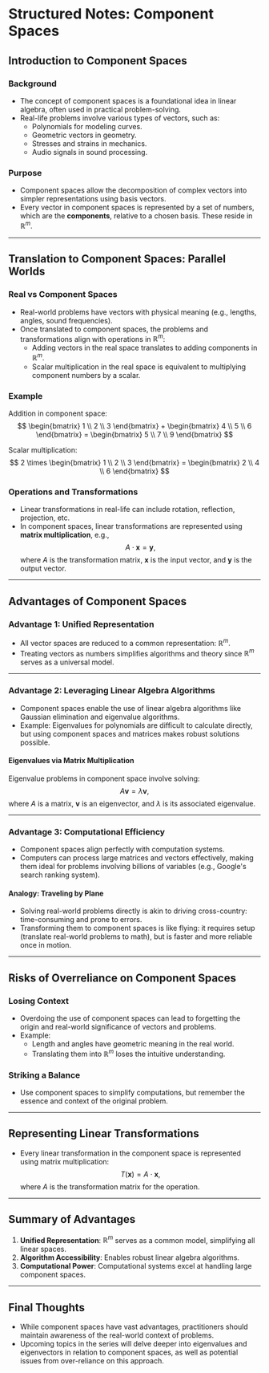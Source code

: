 # Structured Notes: Component Spaces

## Introduction to Component Spaces

### Background
- The concept of component spaces is a foundational idea in linear algebra, often used in practical problem-solving.
- Real-life problems involve various types of vectors, such as:
  - Polynomials for modeling curves.
  - Geometric vectors in geometry.
  - Stresses and strains in mechanics.
  - Audio signals in sound processing.

### Purpose
- Component spaces allow the decomposition of complex vectors into simpler representations using basis vectors.
- Every vector in component spaces is represented by a set of numbers, which are the **components**, relative to a chosen basis. These reside in $\mathbb{R}^m$.

---

## Translation to Component Spaces: Parallel Worlds

### Real vs Component Spaces
- Real-world problems have vectors with physical meaning (e.g., lengths, angles, sound frequencies).
- Once translated to component spaces, the problems and transformations align with operations in $\mathbb{R}^m$:
  - Adding vectors in the real space translates to adding components in $\mathbb{R}^m$.
  - Scalar multiplication in the real space is equivalent to multiplying component numbers by a scalar.

### Example
Addition in component space:
$$
\begin{bmatrix} 1 \\ 2 \\ 3 \end{bmatrix} +
\begin{bmatrix} 4 \\ 5 \\ 6 \end{bmatrix} =
\begin{bmatrix} 5 \\ 7 \\ 9 \end{bmatrix}
$$

Scalar multiplication:
$$
2 \times \begin{bmatrix} 1 \\ 2 \\ 3 \end{bmatrix} =
\begin{bmatrix} 2 \\ 4 \\ 6 \end{bmatrix}
$$

### Operations and Transformations
- Linear transformations in real-life can include rotation, reflection, projection, etc.
- In component spaces, linear transformations are represented using **matrix multiplication**, e.g.,
$$
A \cdot \mathbf{x} = \mathbf{y},
$$
where $A$ is the transformation matrix, $\mathbf{x}$ is the input vector, and $\mathbf{y}$ is the output vector.

---

## Advantages of Component Spaces

### Advantage 1: Unified Representation
- All vector spaces are reduced to a common representation: $\mathbb{R}^m$.
- Treating vectors as numbers simplifies algorithms and theory since $\mathbb{R}^m$ serves as a universal model.

---

### Advantage 2: Leveraging Linear Algebra Algorithms
- Component spaces enable the use of linear algebra algorithms like Gaussian elimination and eigenvalue algorithms.
- Example: Eigenvalues for polynomials are difficult to calculate directly, but using component spaces and matrices makes robust solutions possible.

#### Eigenvalues via Matrix Multiplication
Eigenvalue problems in component space involve solving:
$$
A \mathbf{v} = \lambda \mathbf{v},
$$
where $A$ is a matrix, $\mathbf{v}$ is an eigenvector, and $\lambda$ is its associated eigenvalue.

---

### Advantage 3: Computational Efficiency
- Component spaces align perfectly with computation systems.
- Computers can process large matrices and vectors effectively, making them ideal for problems involving billions of variables (e.g., Google's search ranking system).

#### Analogy: Traveling by Plane
- Solving real-world problems directly is akin to driving cross-country: time-consuming and prone to errors.
- Transforming them to component spaces is like flying: it requires setup (translate real-world problems to math), but is faster and more reliable once in motion.

---

## Risks of Overreliance on Component Spaces

### Losing Context
- Overdoing the use of component spaces can lead to forgetting the origin and real-world significance of vectors and problems.
- Example:
  - Length and angles have geometric meaning in the real world.
  - Translating them into $\mathbb{R}^m$ loses the intuitive understanding.

### Striking a Balance
- Use component spaces to simplify computations, but remember the essence and context of the original problem.

---

## Representing Linear Transformations
- Every linear transformation in the component space is represented using matrix multiplication:
$$
T(\mathbf{x}) = A \cdot \mathbf{x},
$$
where $A$ is the transformation matrix for the operation.

---

## Summary of Advantages
1. **Unified Representation**: $\mathbb{R}^m$ serves as a common model, simplifying all linear spaces.
2. **Algorithm Accessibility**: Enables robust linear algebra algorithms.
3. **Computational Power**: Computational systems excel at handling large component spaces.

---

## Final Thoughts
- While component spaces have vast advantages, practitioners should maintain awareness of the real-world context of problems.
- Upcoming topics in the series will delve deeper into eigenvalues and eigenvectors in relation to component spaces, as well as potential issues from over-reliance on this approach.